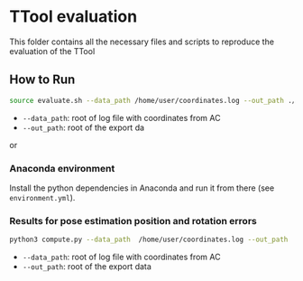 # TTool evaluation
This folder contains all the necessary files and scripts to reproduce the evaluation of the TTool

## How to Run
```bash
source evaluate.sh --data_path /home/user/coordinates.log --out_path ./output
```
- `--data_path`: root of log file with coordinates from AC
- `--out_path`: root of the export da

or 

### Anaconda environment
Install the python dependencies in Anaconda and run it from there (see `environment.yml`).

### Results for pose estimation position and rotation errors
```bash
python3 compute.py --data_path  /home/user/coordinates.log --out_path ../output
```
- `--data_path`: root of log file with coordinates from AC
- `--out_path`: root of the export data

